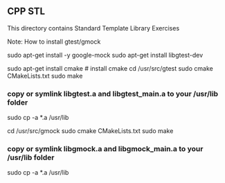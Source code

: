 ## CPP STL

This directory contains Standard Template Library Exercises

Note:
How to install gtest/gmock

sudo apt-get install -y google-mock
sudo apt-get install libgtest-dev

sudo apt-get install cmake # install cmake
cd /usr/src/gtest
sudo cmake CMakeLists.txt
sudo make
 
### copy or symlink libgtest.a and libgtest_main.a to your /usr/lib folder
sudo cp -a *.a /usr/lib

cd /usr/src/gmock
sudo cmake CMakeLists.txt
sudo make

### copy or symlink libgmock.a and libgmock_main.a to your /usr/lib folder
sudo cp -a *.a /usr/lib
